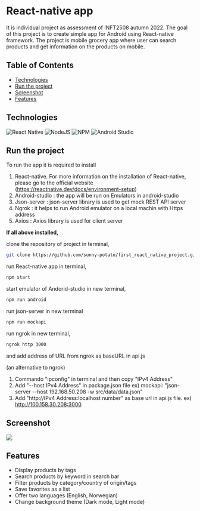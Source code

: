# React-native app

It is individual project as assessment of INFT2508 autumn 2022.
The goal of this project is to create simple app for Android using React-native framework.
The project is mobile grocery app where user can search products and get information on the products on mobile.

## Table of Contents


- [Technologies](#technologies)
- [Run the project](#runtheproject)
- [Screenshot](#screenshot)
- [Features](#features)

## Technologies


![React Native](https://img.shields.io/badge/react_native-%2320232a.svg?style=for-the-badge&logo=react&logoColor=%2361DAFB)
![NodeJS](https://img.shields.io/badge/node.js-6DA55F?style=for-the-badge&logo=node.js&logoColor=white)
![NPM](https://img.shields.io/badge/NPM-%23000000.svg?style=for-the-badge&logo=npm&logoColor=white)
![Android Studio](https://img.shields.io/badge/Android%20Studio-3DDC84.svg?style=for-the-badge&logo=android-studio&logoColor=white)

## Run the project


To run the app it is required to install

1. React-native. For more information on the installation of React-native, please go to the official website (https://reactnative.dev/docs/environment-setup)
2. Android-studio : the app will be run on Emulators in android-studio
3. Json-server : json-server library is used to get mock REST API server
4. Ngrok : it helps to run Android emulator on a local machin with Https address
5. Axios : Axios library is used for client server

**If all above installed,**

clone the repository of project in terminal,

```bash
git clone https://github.com/sunny-potato/first_react_native_project.git
```

run React-native app in terminal,

```bash
npm start
```

start emulator of Andorid-studio in new terminal,

```bash
npm run android
```

run json-server in new terminal

```bash
npm run mockapi
```

run ngrok in new terminal,

```bash
ngrok http 3000
```

and add address of URL from ngrok as baseURL in api.js


(an alternative to ngrok)

1. Commando "ipconfig" in terminal and then copy "IPv4 Address"
2. Add "--host IPv4 Address" in package.json file
   ex) mockapi: "json-server --host 192.168.50.208 -w src/data/data.json"
3. Add "http://IPv4 Address:localhost number" as base url in api.js file.
   ex) http://100.158.30.208:3000

## Screenshot
![](first_react_native.gif)

## Features


- Display products by tags
- Search products by keyword in search bar
- Filter products by category/country of origin/tags
- Save favorites as a list
- Offer two languages (English, Norwegian)
- Change background theme (Dark mode, Light mode)
